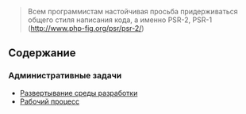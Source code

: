 > Всем программистам настойчивая просьба придерживаться общего стиля написания
кода, а именно PSR-2, PSR-1 (http://www.php-fig.org/psr/psr-2/)

## Содержание

### Административные задачи

- [Развертывание среды разработки](https://github.com/apuc/da/docs/administrate/installation.md)
- [Рабочий процесс](https://github.com/apuc/da/docs/administrate/workflow.md)
